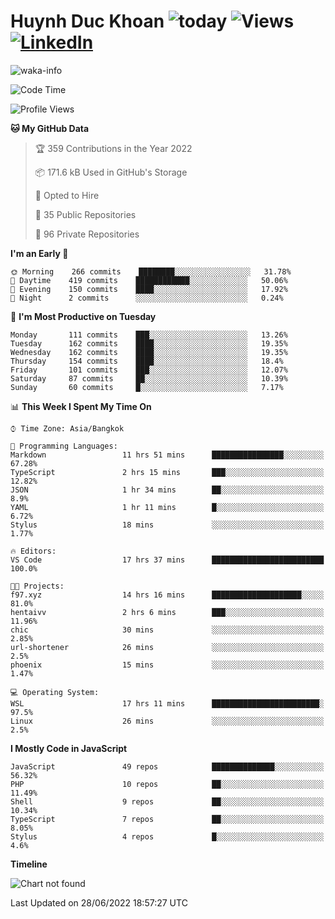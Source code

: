 # Huynh Duc Khoan ![today](https://wakapi.dev/api/badge/f97/interval:today?label=today) ![Views](https://komarev.com/ghpvc/?username=f97) [![LinkedIn](https://img.shields.io/badge/-LinkedIn-5c5c5c?&logo=Linkedin&?logoColor=white&link=https://www.linkedin.com/in/huynhduckhoan/)](https://www.linkedin.com/in/huynhduckhoan/)

![waka-info](https://github-readme-stats.vercel.app/api/wakatime?username=f97&api_domain=wakapi.dev&bg_color=1A202C&title_color=2F855A&icon_color=2F855A&text_color=ffffff&custom_title=Wakapi%20Week%20Stats&layout=compact)

<!--START_SECTION:waka-->
![Code Time](http://img.shields.io/badge/Code%20Time-0%20secs-blue)

![Profile Views](http://img.shields.io/badge/Profile%20Views-46-blue)

**🐱 My GitHub Data** 

> 🏆 359 Contributions in the Year 2022
 > 
> 📦 171.6 kB Used in GitHub's Storage 
 > 
> 💼 Opted to Hire
 > 
> 📜 35 Public Repositories 
 > 
> 🔑 96 Private Repositories  
 > 
**I'm an Early 🐤** 

```text
🌞 Morning    266 commits    ████████░░░░░░░░░░░░░░░░░   31.78% 
🌆 Daytime    419 commits    ████████████░░░░░░░░░░░░░   50.06% 
🌃 Evening    150 commits    ████░░░░░░░░░░░░░░░░░░░░░   17.92% 
🌙 Night      2 commits      ░░░░░░░░░░░░░░░░░░░░░░░░░   0.24%

```
📅 **I'm Most Productive on Tuesday** 

```text
Monday       111 commits    ███░░░░░░░░░░░░░░░░░░░░░░   13.26% 
Tuesday      162 commits    ████░░░░░░░░░░░░░░░░░░░░░   19.35% 
Wednesday    162 commits    ████░░░░░░░░░░░░░░░░░░░░░   19.35% 
Thursday     154 commits    ████░░░░░░░░░░░░░░░░░░░░░   18.4% 
Friday       101 commits    ███░░░░░░░░░░░░░░░░░░░░░░   12.07% 
Saturday     87 commits     ██░░░░░░░░░░░░░░░░░░░░░░░   10.39% 
Sunday       60 commits     █░░░░░░░░░░░░░░░░░░░░░░░░   7.17%

```


📊 **This Week I Spent My Time On** 

```text
⌚︎ Time Zone: Asia/Bangkok

💬 Programming Languages: 
Markdown                 11 hrs 51 mins      ████████████████░░░░░░░░░   67.28% 
TypeScript               2 hrs 15 mins       ███░░░░░░░░░░░░░░░░░░░░░░   12.82% 
JSON                     1 hr 34 mins        ██░░░░░░░░░░░░░░░░░░░░░░░   8.9% 
YAML                     1 hr 11 mins        █░░░░░░░░░░░░░░░░░░░░░░░░   6.72% 
Stylus                   18 mins             ░░░░░░░░░░░░░░░░░░░░░░░░░   1.77%

🔥 Editors: 
VS Code                  17 hrs 37 mins      █████████████████████████   100.0%

🐱‍💻 Projects: 
f97.xyz                  14 hrs 16 mins      ████████████████████░░░░░   81.0% 
hentaivv                 2 hrs 6 mins        ███░░░░░░░░░░░░░░░░░░░░░░   11.96% 
chic                     30 mins             ░░░░░░░░░░░░░░░░░░░░░░░░░   2.85% 
url-shortener            26 mins             ░░░░░░░░░░░░░░░░░░░░░░░░░   2.5% 
phoenix                  15 mins             ░░░░░░░░░░░░░░░░░░░░░░░░░   1.47%

💻 Operating System: 
WSL                      17 hrs 11 mins      ████████████████████████░   97.5% 
Linux                    26 mins             ░░░░░░░░░░░░░░░░░░░░░░░░░   2.5%

```

**I Mostly Code in JavaScript** 

```text
JavaScript               49 repos            ██████████████░░░░░░░░░░░   56.32% 
PHP                      10 repos            ██░░░░░░░░░░░░░░░░░░░░░░░   11.49% 
Shell                    9 repos             ██░░░░░░░░░░░░░░░░░░░░░░░   10.34% 
TypeScript               7 repos             ██░░░░░░░░░░░░░░░░░░░░░░░   8.05% 
Stylus                   4 repos             █░░░░░░░░░░░░░░░░░░░░░░░░   4.6%

```


**Timeline**

![Chart not found](https://raw.githubusercontent.com/f97/f97/master/charts/bar_graph.png) 


 Last Updated on 28/06/2022 18:57:27 UTC
<!--END_SECTION:waka-->
